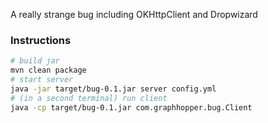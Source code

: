 A really strange bug including OKHttpClient and Dropwizard

### Instructions

```bash
# build jar
mvn clean package
# start server
java -jar target/bug-0.1.jar server config.yml
# (in a second terminal) run client
java -cp target/bug-0.1.jar com.graphhopper.bug.Client
```